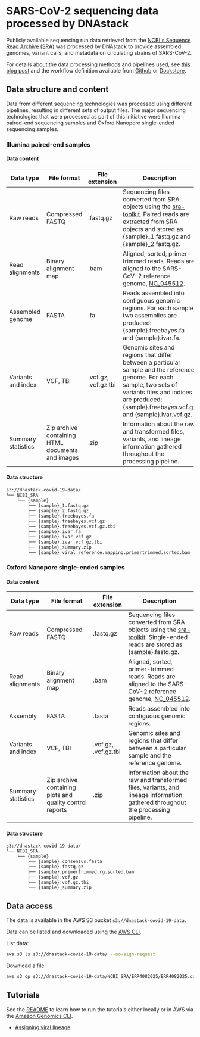 # SARS-CoV-2 sequencing data processed by DNAstack

Publicly available sequencing run data retrieved from the [NCBI's Sequence Read Archive (SRA)](https://www.ncbi.nlm.nih.gov/sra) was processed by DNAstack to provide assembled genomes, variant calls, and metadata on circulating strains of SARS-CoV-2.

For details about the data processing methods and pipelines used, see [this blog post](https://dnastack.com/harmonized-variant-calling-for-sars-cov-2-genomes/) and the workflow definition available from [Github](https://github.com/DNAstack/covid-processing-pipeline) or [Dockstore](https://dockstore.org/workflows/github.com/DNAstack/covid-processing-pipeline/covid-19-varcal:master?tab=info).


## Data structure and content

Data from different sequencing technologies was processed using different pipelines, resulting in different sets of output files. The major sequencing technologies that were processed as part of this initiative were Illumina paired-end sequencing samples and Oxford Nanopore single-ended sequencing samples.


### Illumina paired-end samples

#### Data content

| Data type          | File format                                      | File extension       | Description                                                                                                                                                                                                           |
|--------------------|--------------------------------------------------|----------------------|-----------------------------------------------------------------------------------------------------------------------------------------------------------------------------------------------------------------------|
| Raw reads          | Compressed FASTQ                                 | .fastq.gz            | Sequencing files converted from SRA objects using the [sra-toolkit](https://github.com/ncbi/sra-tools). Paired reads are extracted from SRA objects and stored as {sample}_1.fastq.gz and {sample}_2.fastq.gz.        |
| Read alignments    | Binary alignment map                             | .bam                 | Aligned, sorted, primer-trimmed reads. Reads are aligned to the SARS-CoV-2 reference genome, [NC_045512](https://www.ncbi.nlm.nih.gov/nuccore/NC_045512).                                                             |
| Assembled genome   | FASTA                                            | .fa                  | Reads assembled into contiguous genomic regions. For each sample, two assemblies are produced: {sample}.freebayes.fa and {sample}.ivar.fa.                                                                            |
| Variants and index | VCF, TBI                                         | .vcf.gz, .vcf.gz.tbi | Genomic sites and regions that differ between a particular sample and the reference genome. For each sample, two sets of variants files and indices are produced: {sample}.freebayes.vcf.gz and {sample}.ivar.vcf.gz. |
| Summary statistics | Zip archive containing HTML documents and images | .zip                 | Information about the raw and transformed files, variants, and lineage information gathered throughout the processing pipeline.                                                                                       |



#### Data structure

```
s3://dnastack-covid-19-data/
└── NCBI_SRA
    └── {sample}
        ├── {sample}_1.fastq.gz
        ├── {sample}_2.fastq.gz
        ├── {sample}.freebayes.fa
        ├── {sample}.freebayes.vcf.gz
        ├── {sample}.freebayes.vcf.gz.tbi
        ├── {sample}.ivar.fa
        ├── {sample}.ivar.vcf.gz
        ├── {sample}.ivar.vcf.gz.tbi
        ├── {sample}_summary.zip
        └── {sample}_viral_reference.mapping.primertrimmed.sorted.bam
```


### Oxford Nanopore single-ended samples

#### Data content

| Data type          | File format                                              | File extension       | Description                                                                                                                                                 |
|--------------------|----------------------------------------------------------|----------------------|-------------------------------------------------------------------------------------------------------------------------------------------------------------|
| Raw reads          | Compressed FASTQ                                         | .fastq.gz            | Sequencing files converted from SRA objects using the [sra-toolkit](https://github.com/ncbi/sra-tools). Single-ended reads are stored as {sample}.fastq.gz. |
| Read alignments    | Binary alignment map                                     | .bam                 | Aligned, sorted, primer-trimmed reads. Reads are aligned to the SARS-CoV-2 reference genome, [NC_045512](https://www.ncbi.nlm.nih.gov/nuccore/NC_045512).   |
| Assembly           | FASTA                                                    | .fasta               | Reads assembled into contiguous genomic regions.                                                                                                            |
| Variants and index | VCF, TBI                                                 | .vcf.gz, .vcf.gz.tbi | Genomic sites and regions that differ between a particular sample and the reference genome.                                                                 |
| Summary statistics | Zip archive containing plots and quality control reports | .zip                 | Information about the raw and transformed files, variants, and lineage information gathered throughout the processing pipeline.                             |


#### Data structure

```
s3://dnastack-covid-19-data/
└── NCBI_SRA
    └── {sample}
        ├── {sample}.consensus.fasta
        ├── {sample}.fastq.gz
        ├── {sample}.primertrimmed.rg.sorted.bam
        ├── {sample}.vcf.gz
        ├── {sample}.vcf.gz.tbi
        └── {sample}_summary.zip
```


## Data access

The data is available in the AWS S3 bucket `s3://dnastack-covid-19-data`.

Data can be listed and downloaded using the [AWS CLI](https://docs.aws.amazon.com/cli/latest/userguide/cli-chap-getting-started.html).

List data:
```bash
aws s3 ls s3://dnastack-covid-19-data/ --no-sign-request
```

Download a file:
```bash
aws s3 cp s3://dnastack-covid-19-data/NCBI_SRA/ERR4082025/ERR4082025.consensus.fasta . --no-sign-request
```


## Tutorials

See the [README](./tutorials/README.md) to learn how to run the tutorials either locally or in AWS via the [Amazon Genomics CLI](https://aws.amazon.com/genomics-cli/).

- [Assigning viral lineage](./tutorials/assign_lineage)
